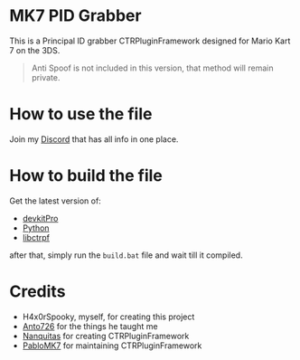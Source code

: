 # MK7 PID Grabber
This is a Principal ID grabber CTRPluginFramework designed for Mario Kart 7 on the 3DS.

> Anti Spoof is not included in this version, that method will remain private.

# How to use the file
Join my [Discord](https://discord.gg/8Gv4SY3A) that has all info in one place.

# How to build the file

Get the latest version of:
- [devkitPro](https://github.com/devkitPro/installer/releases)
- [Python](https://www.python.org/downloads/)
- [libctrpf](https://gitlab.com/thepixellizeross/ctrpluginframework/-/releases)

after that, simply run the `build.bat` file and wait till it compiled.

# Credits

- H4x0rSpooky, myself, for creating this project
- [Anto726](https://github.com/Anto726) for the things he taught me
- [Nanquitas](https://github.com/Nanquitas) for creating CTRPluginFramework
- [PabloMK7](https://github.com/PabloMK7) for maintaining CTRPluginFramework
